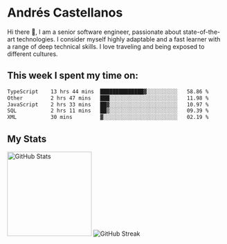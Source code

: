 # Andrés Castellanos

Hi there 👋, I am a senior software engineer, passionate about state-of-the-art technologies. I consider myself highly adaptable and a fast learner with a range of deep technical skills. I love traveling and being exposed to different cultures.

## This week I spent my time on:

<!--START_SECTION:waka-->

```txt
TypeScript    13 hrs 44 mins  ██████████████▓░░░░░░░░░░   58.86 %
Other         2 hrs 47 mins   ███░░░░░░░░░░░░░░░░░░░░░░   11.98 %
JavaScript    2 hrs 33 mins   ██▓░░░░░░░░░░░░░░░░░░░░░░   10.97 %
SQL           2 hrs 11 mins   ██▒░░░░░░░░░░░░░░░░░░░░░░   09.39 %
XML           30 mins         ▓░░░░░░░░░░░░░░░░░░░░░░░░   02.19 %
```

<!--END_SECTION:waka-->

## My Stats

<img height="195" src="https://github-readme-stats.vercel.app/api?username=andrescv&show_icons=true&theme=onedark&hide_border=true&card_width=495" alt="GitHub Stats" />

<img src="https://streak-stats.demolab.com?user=andrescv&theme=one-dark-pro&hide_border=true" alt="GitHub Streak" />
